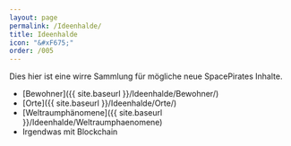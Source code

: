 ```yaml
---
layout: page
permalink: /Ideenhalde/
title: Ideenhalde
icon: "&#xF675;"
order: /005
---
```


Dies hier ist eine wirre Sammlung für mögliche neue SpacePirates Inhalte.

- [Bewohner]({{ site.baseurl }}/Ideenhalde/Bewohner/)
- [Orte]({{ site.baseurl }}/Ideenhalde/Orte/)
- [Weltraumphänomene]({{ site.baseurl }}/Ideenhalde/Weltraumphaenomene)
- Irgendwas mit Blockchain
